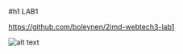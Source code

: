 #h1 LAB1 

https://github.com/boleynen/2imd-webtech3-lab1

![alt text](https://i.imgur.com/1Q1HWrC.png "Logo Title Text 1")